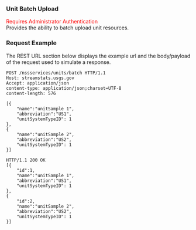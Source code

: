 ### Unit Batch Upload
<span style="color:red">Requires Administrator Authentication</span>   
Provides the ability to batch upload unit resources.


### Request Example
The REST URL section below displays the example url and the body/payload of the request used to simulate a response.

```
POST /nssservices/units/batch HTTP/1.1
Host: streamstats.usgs.gov
Accept: application/json
content-type: application/json;charset=UTF-8
content-length: 576

[{
    "name":"unitSample 1",
    "abbreviation":"US1",
    "unitSystemTypeID": 1
},
{
    "name":"unitSample 2",
    "abbreviation":"US2",
    "unitSystemTypeID": 1
}]
```

```
HTTP/1.1 200 OK
[{
	"id":1,
    "name":"unitSample 1",
    "abbreviation":"US1",
    "unitSystemTypeID": 1
},
{
	"id":2,
    "name":"unitSample 2",
    "abbreviation":"US2",
    "unitSystemTypeID": 1
}]
```